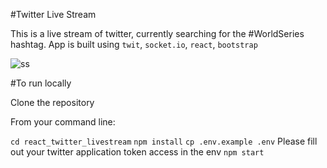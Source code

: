#Twitter Live Stream

This is a live stream of twitter, currently searching for the #WorldSeries hashtag.
App is built using `twit`, `socket.io`, `react`, `bootstrap`

![ss](https://s11.postimg.org/jcyyxhez7/Screen_Shot_2016_10_24_at_3_45_15_PM.png)

#To run locally

Clone the repository

From your command line:

`cd react_twitter_livestream`
`npm install`
`cp .env.example .env`
Please fill out your twitter application token access in the env
`npm start`

